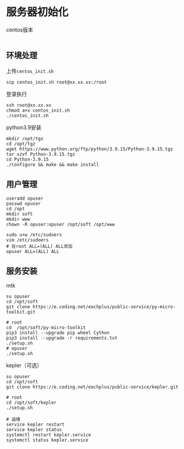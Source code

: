 # 服务器初始化

centos版本

```

```

## 环境处理

上传`centos_init.sh`

```shell
scp centos_init.sh root@xx.xx.xx:/root
```

登录执行

```shell
ssh root@xx.xx.xx
chmod a+x centos_init.sh
./centos_init.sh
```

python3.9安装

```shell
mkdir /opt/tgz
cd /opt/tgz
wget https://www.python.org/ftp/python/3.9.15/Python-3.9.15.tgz
tar xzvf Python-3.9.15.tgz
cd Python-3.9.15
./configure && make && make install
```

## 用户管理

```shell
useradd opuser
passwd opuser
cd /opt
mkdir soft
mkdir www
chown -R opuser:opuser /opt/soft /opt/www

sudo u+w /etc/sudoers
vim /etc/sudoers
# 在root ALL=(ALL) ALL添加
opuser ALL=(ALL) ALL
```

## 服务安装

mtk

```shell
su opuser
cd /opt/soft
git clone https://e.coding.net/eachplus/public-service/py-micro-toolkit.git

# root
cd  /opt/soft/py-micro-toolkit
pip3 install --upgrade pip wheel Cython
pip3 install --upgrade -r requirements.txt
./setup.sh
# opuser
./setup.sh
```

kepler（可选）

```shell
su opuser
cd /opt/soft
git clone https://e.coding.net/eachplus/public-service/kepler.git

# root
cd /opt/soft/kepler
./setup.sh

# 运维
service kepler restart
service kepler status
systemctl restart kepler.service
systemctl status kepler.service
```
